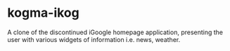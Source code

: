 # kogma-ikog
A clone of the discontinued iGoogle homepage application, presenting the user with various widgets of information i.e. news, weather.
